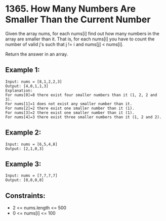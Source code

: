 # 1365. How Many Numbers Are Smaller Than the Current Number

Given the array nums, for each nums[i] find out how many numbers in the array are smaller than it. That is, for each nums[i] you have to count the number of valid j's such that j != i and nums[j] < nums[i].

Return the answer in an array.

## Example 1:

```
Input: nums = [8,1,2,2,3]
Output: [4,0,1,1,3]
Explanation: 
For nums[0]=8 there exist four smaller numbers than it (1, 2, 2 and 3). 
For nums[1]=1 does not exist any smaller number than it.
For nums[2]=2 there exist one smaller number than it (1). 
For nums[3]=2 there exist one smaller number than it (1). 
For nums[4]=3 there exist three smaller numbers than it (1, 2 and 2).
```

## Example 2:

```
Input: nums = [6,5,4,8]
Output: [2,1,0,3]
```

## Example 3:

```
Input: nums = [7,7,7,7]
Output: [0,0,0,0]
```

## Constraints:

* 2 <= nums.length <= 500
* 0 <= nums[i] <= 100